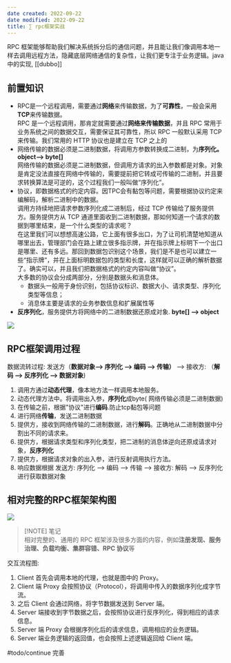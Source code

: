 ```yaml
---
date created: 2022-09-22
date modified: 2022-09-22
title: ∑ rpc框架实战
---
```


RPC 框架能够帮助我们解决系统拆分后的通信问题，并且能让我们像调用本地一样去调用远程方法，隐藏底层网络通信的复杂性，让我们更专注于业务逻辑。java中的实现, [[dubbo]]

## 前置知识

- RPC是一个远程调用，需要通过**网络**来传输数据，为了**可靠性**，一般会采用**TCP**来传输数据。  
    RPC 是一个远程调用，那肯定就需要通过**网络来传输数据**，并且 RPC 常用于业务系统之间的数据交互，需要保证其可靠性，所以 RPC 一般默认采用 TCP 来传输。我们常用的 HTTP 协议也是建立在 TCP 之上的
- 网络传输的数据必须是二进制数据，将调用方参数转换成二进制，为**序列化。 object—> byte[]**  
    网络传输的数据必须是二进制数据，但调用方请求的出入参数都是对象。对象是肯定没法直接在网络中传输的，需要提前把它转成可传输的二进制，并且要求转换算法是可逆的，这个过程我们一般叫做“序列化”。
- 协议，即数据格式的约定内容。因TPC会有黏包等问题，需要根据协议约定来编解码，解析二进制中的数据。  
    调用方持续地把请求参数序列化成二进制后，经过 TCP 传输给了服务提供方。服务提供方从 TCP 通道里面收到二进制数据，那如何知道一个请求的数据到哪里结束，是一个什么类型的请求呢？  
    在这里我们可以想想高速公路，它上面有很多出口，为了让司机清楚地知道从哪里出去，管理部门会在路上建立很多指示牌，并在指示牌上标明下一个出口是哪里、还有多远。那回到数据包识别这个场景，我们是不是也可以建立一些“指示牌”，并在上面标明数据包的类型和长度，这样就可以正确的解析数据了。确实可以，并且我们把数据格式的约定内容叫做“协议”。  
    大多数的协议会分成两部分，分别是数据头和消息体。
    - 数据头一般用于身份识别，包括协议标识、数据大小、请求类型、序列化类型等信息；
    - 消息体主要是请求的业务参数信息和扩展属性等
- **反序列化**，服务提供方将网络中的二进制数据还原成对象. **byte[] —> object**

![](http://image.clickear.top/20211008101957.png)

## RPC框架调用过程

数据流转过程: 发送方（**数据对象—> 序列化 —> 编码 —> 传输）** —> 接收方: （**解码 —> 反序列化 —> 数据对象**)

1. 调用方通过**动态代理**，像本地方法一样调用本地服务。
2. 动态代理方法中。将调用出入参，**序列化**成byte( 网络传输必须是二进制数据)
3. 在传输之前，根据"协议"进行**编码**.防止tcp黏包等问题
4. 进行网络**传输**，发送二进制数据
5. 提供方，接收到网络传输的二进制数据，进行**解码**。正确地从二进制数据中分割出不同的请求来。
6. 提供方，根据请求类型和序列化类型，把二进制的消息体逆向还原成请求对象，**反序列化**
7. 提供方，根据请求对象的出入参，进行反射调用执行方法。
8. 响应数据根据 发送方: 序列化 —> 编码 —> 传输 —> 接收方: 解码 —> 反序列化进行获取数据对象

## 相对完整的RPC框架架构图

![](http://image.clickear.top/20211008103620.png)

> [!NOTE] 笔记  
> 相对完整的、通用的 RPC 框架涉及很多方面的内容，例如**注册发现、服务治理、负载均衡、集群容错、RPC 协议**等
>

交互流程图:

1. Client 首先会调用本地的代理，也就是图中的 Proxy。
2. Client 端 Proxy 会按照协议（Protocol），将调用中传入的数据序列化成字节流。
3. 之后 Client 会通过网络，将字节数据发送到 Server 端。
4. Server 端接收到字节数据之后，会按照协议进行反序列化，得到相应的请求信息。
5. Server 端 Proxy 会根据序列化后的请求信息，调用相应的业务逻辑。
6. Server 端业务逻辑的返回值，也会按照上述逻辑返回给 Client 端。

#todo/continue 完善
